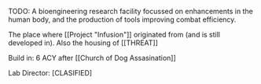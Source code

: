 TODO: A bioengineering research facility focussed on enhancements in the human body, and the production of tools improving combat efficiency.

The place where [[Project "Infusion"]] originated from (and is still developed in). Also the housing of [[THREAT]]

Build in: 6 ACY after [[Church of Dog Assasination]]

Lab Director: \[CLASIFIED]